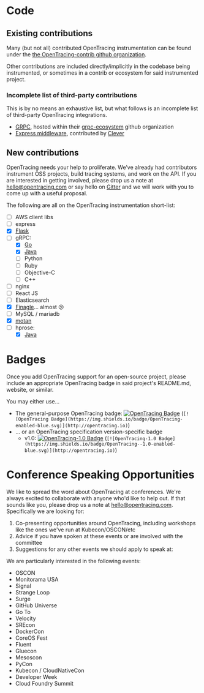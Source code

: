 # Code

## Existing contributions

Many (but not all) contributed OpenTracing instrumentation can be found under the [the OpenTracing-contrib github organization](https://github.com/opentracing-contrib).

Other contributions are included directly/implicitly in the codebase being instrumented, or sometimes in a contrib or ecosystem for said instrumented project.

### Incomplete list of third-party contributions

This is by no means an exhaustive list, but what follows is an incomplete list of third-party OpenTracing integrations.

- [GRPC](https://github.com/grpc-ecosystem/grpc-opentracing), hosted within their [grpc-ecosystem](https://github.com/grpc-ecosystem) github organization
- [Express middleware](https://github.com/Clever/tracing-middleware), contributed by [Clever](https://github.com/Clever)

## New contributions

OpenTracing needs your help to proliferate. We’ve already had contributors instrument OSS projects, build tracing systems, and work on the API. If you are interested in getting involved, please drop us a note at [hello@opentracing.com](mailto:hello@opentracing.com) or say hello on [Gitter](https://gitter.im/opentracing/public) and we will work with you to come up with a useful proposal.

The following are all on the OpenTracing instrumentation short-list:

- [ ] AWS client libs
- [ ] express
- [x] [Flask](https://github.com/opentracing-contrib/python-flask)
- [ ] gRPC:
  - [x] [Go](https://github.com/grpc-ecosystem/grpc-opentracing/tree/master/go/otgrpc) 
  - [x] [Java](https://github.com/grpc-ecosystem/grpc-opentracing/tree/master/java)
  - [ ] Python
  - [ ] Ruby
  - [ ] Objective-C
  - [ ] C++
- [ ] nginx
- [ ] React JS
- [ ] Elasticsearch
- [x] [Finagle](https://github.com/twitter/finagle/pull/520#issuecomment-249959538)... almost :confused: 
- [ ] MySQL / mariadb
- [x] [motan](https://github.com/weibocom/motan/tree/master/motan-extension/filter-extension/filter-opentracing)
- [ ] hprose:
  - [x] [Java](https://github.com/opentracing-contrib/java-hprose)

# Badges

Once you add OpenTracing support for an open-source project, please include an appropriate OpenTracing badge in said project's README.md, website, or similar.

You may either use...

- The general-purpose OpenTracing badge: [![OpenTracing Badge](https://img.shields.io/badge/OpenTracing-enabled-blue.svg)](http://opentracing.io) (`[![OpenTracing Badge](https://img.shields.io/badge/OpenTracing-enabled-blue.svg)](http://opentracing.io)`)
- ... or an OpenTracing specification version-specific badge
  - v1.0: [![OpenTracing-1.0 Badge](https://img.shields.io/badge/OpenTracing--1.0-enabled-blue.svg)](http://opentracing.io) (`[![OpenTracing-1.0 Badge](https://img.shields.io/badge/OpenTracing--1.0-enabled-blue.svg)](http://opentracing.io)`)


# Conference Speaking Opportunities

We like to spread the word about OpenTracing at conferences. We're always excited to collaborate with anyone who'd like to help out. If that sounds like you, please drop us a note at [hello@opentracing.com](mailto:hello@opentracing.com). Specifically we are looking for:

1. Co-presenting opportunities around OpenTracing, including workshops like the ones we've run at Kubecon/OSCON/etc
2. Advice if you have spoken at these events or are involved with the committee
3. Suggestions for any other events we should apply to speak at:

We are particularly interested in the following events:

- OSCON
- Monitorama USA
- Signal
- Strange Loop
- Surge
- GitHub Universe
- Go To
- Velocity
- SREcon
- DockerCon
- CoreOS Fest
- Fluent
- Gluecon
- Mesoscon
- PyCon
- Kubecon / CloudNativeCon
- Developer Week
- Cloud Foundry Summit
